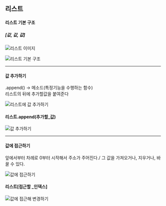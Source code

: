 
## 리스트 

#### 리스트 기본 구조
##### [값, 값, 값]

![리스트 이미지](https://user-images.githubusercontent.com/77951853/114337102-7162ec80-9b8b-11eb-9edd-ca8c9302b2b0.png)

![리스트 기본 구조](https://user-images.githubusercontent.com/77951853/114341192-25687580-9b94-11eb-8c07-93d105f50303.png)

--------------------------------------------------
####  값 추가하기 
.append() → 메소드(특정기능을 수행하는 함수) \
리스트의 뒤에 추가할값을 붙여준다

![리스트에 값 추가하기](https://user-images.githubusercontent.com/77951853/114341337-7f693b00-9b94-11eb-868a-1536fcb5444c.png)

#### 리스트.append(추가할_값) 

![값 추가하기](https://user-images.githubusercontent.com/77951853/114341801-8775aa80-9b95-11eb-8b32-36ca760c8675.png)

--------------------------------------------------
####  값에 접근하기
앞에서부터 차례로 0부터 시작해서 주소가 주어진다./
그 값을 가져오거나, 지우거나, 바꿀 수 있다.

![값에 접근하기](https://user-images.githubusercontent.com/77951853/114342774-6b730880-9b97-11eb-8517-5dc4279b084d.png)

#### 리스트[접근할 _인덱스]

![값에 접근해 변경하기](https://user-images.githubusercontent.com/77951853/114342851-9fe6c480-9b97-11eb-870d-22a10177fac2.png)















